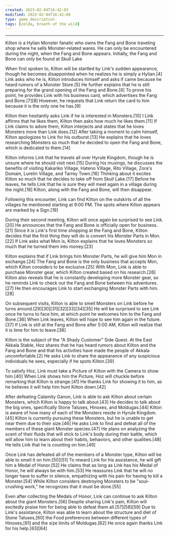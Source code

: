 ```yaml
---
created: 2023-02-04T16:42:03
modified: 2023-02-04T16:42:08
type: game_description
tags: [zelda, breath of the wild]
---
```

___

Kilton is a Hylian Monster fanatic who owns the Fang and Bone traveling shop where he sells Monster-related wares. He can only be encountered during the night, when the Fang and Bone appears. Initially, the Fang and Bone can only be found at Skull Lake

When first spoken to, Kilton will be startled by Link's sudden appearance, though he becomes disappointed when he realizes he is simply a Hylian.[4] Link asks who he is, Kilton introduces himself and asks if came because he heard rumors of a Monster Store.[5] He further explains that he is still preparing for the grand opening of the Fang and Bone.[6] To prove his point, he provides Link with his business card, which advertises the Fang and Bone.[7][8] However, he requests that Link return the card to him because it is the only one he has.[9]

Kilton then hesitantly asks Link if he is interested in Monsters.[10] I Link affirms that he likes them, Kilton then asks how much he likes them.[11] If Link claims to adore them, Kilton interjects and states that he loves Monsters more than Link does.[12] After taking a moment to calm himself, Kilton apologizes to Link for his outburst.[13] He explains that he loves researching Monsters so much that he decided to open the Fang and Bone, which is dedicated to them.[14]

Kilton informs Link that he travels all over Hyrule Kingdom, though he is unsure where he should visit next.[15] During his musings, he discusses the benefits of visiting Kakariko Village, Hateno Village, Rito Village, Zora's Domain, Lurelin Village, and Tarrey Town.[16] Thinking about it excites Kilton so much that he decides to take off from Skull Lake.[17] Before he leaves, he tells Link that he is sure they will meet again in a village during the night.[18] Kilton, along with the Fang and Bone, will then disappear.

Following this encounter, Link can find Kilton on the outskirts of all the villages he mentioned starting at 9:00 PM. The spots where Kilton appears are marked by a Sign.[19]

During their second meeting, Kilton will once again be surprised to see Link.[20] He announces that the Fang and Bone is officially open for business.[21] Since it is Link's first time shopping at the Fang and Bone, Kilton decides that the first thing they will do is convert his Monster Parts in Mon.[22] If Link asks what Mon is, Kilton explains that he loves Monsters so much that he turned them into money.[23]

Kilton explains that if Link brings him Monster Parts, he will give him Mon in exchange.[24] The Fang and Bone is the only business that accepts Mon, which Kilton considers to be exclusive.[25] With Mon, Link is able to purchase Monster gear, which Kilton created based on his research.[26] Kilton also reveals that he is constantly developing more Monster gear, so he reminds Link to check out the Fang and Bone between his adventures.[27] He then encourages Link to start exchanging Monster Parts with him.[28]

On subsequent visits, Kilton is able to smell Monsters on Link before he turns around.[29][30][31][32][33][34][35] He will be surprised to see Link once he turns to face him, at which point he welcomes him to the Fang and Bone.[36] When Link leaves, Kilton will hope to see him again in the future.[37] If Link is still at the Fang and Bone after 5:00 AM, Kilton will realize that it is time for him to leave.[38]

Kilton is the subject of the "A Shady Customer" Side Quest. At the East Akkala Stable, Hoz shares that he has heard rumors about Kilton and the Fang and Bone and that his activities have made the people of Akkala uncomfortable.[2] He asks Link to share the appearance of any suspicious individuals he sees, especially if he spots Kilton.[39]

To satisfy Hoz, Link must take a Picture of Kilton with the Camera to show him.[40] When Link shows him the Picture, Hoz will chuckle before remarking that Kilton is strange.[41] He thanks Link for showing it to him, as he believes it will help him hunt Kilton down.[42]

After defeating Calamity Ganon, Link is able to ask Kilton about certain Monsters, which Kilton is happy to talk about.[43] He decides to talk about the big ones, specifically Stone Taluses, Hinoxes, and Moldugas.[44] Kilton is aware of how many of each of the Monsters reside in Hyrule Kingdom.[45] Kilton is currently pursuing these Monsters, but he is unable to get near them due to their size.[46] He asks Link to find and defeat all of the members of these giant Monster species.[47] He plans on analyzing the scent of their fluids that will stick to Link's body during their battle, which will allow him to learn about their habits, behaviors, and other qualities.[48] He tells Link that he is counting on him.[49]

Once Link has defeated all of the members of a Monster type, Kilton will be able to smell it on him.[50][51] To reward Link for his assistance, he will gift him a Medal of Honor.[52] He claims that as long as Link has his Medal of Honor, he will always be with him.[53] He reassures Link that he will no longer have to suffer in silence, empathizing with his pain for having to kill a Monster.[54] While Kilton considers destroying Monsters to be "soul-crushing work," he recognizes that it must be done.[55]

Even after collecting the Medals of Honor, Link can continue to ask Kilton about the giant Monsters.[56] Despite sharing Link's pain, Kilton will excitedly praise him for being able to defeat them all.[57][58][59] Due to Link's assistance, Kilton was able to learn about the structure and diet of Stone Taluses,[60] the Food preferences between different types of Hinoxes,[61] and the size limits of Moldugas.[62] He once again thanks Link for his help.[63][64]